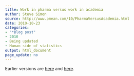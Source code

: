 ```yaml
---
title: Work in pharma versus work in academia
author: Steve Simon
source: http://www.pmean.com/10/PharmaVersusAcademia.html
date: 2010-10-23
categories:
- "*Blog post"
- 2010
- Being updated
- Human side of statistics
output: html_document
page_update: no
---
```


Earlier versions are [here][sim1] and [here][sim2].

[sim1]: http://www.pmean.com/10/PharmaVersusAcademia.html
[sim2]: http://new.pmean.com/pharma-vs-academia/
